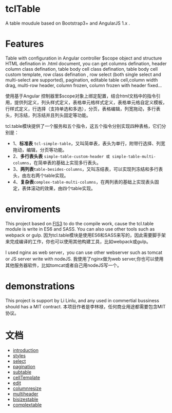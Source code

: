 # tclTable
A table moudule based on Bootstrap3+ and AngularJS 1.x .

# Features
Table with configuration in Angular controller $scope object and structure HTML defination in .html document, you can get columns defination, header column class defination, table body cell class defination, table body cell custom template, row class defination , row select (both single select and multi-select are supported), pagination, editable table cell,column width drag, multi-row header, column frozen, column frozen with header fixed...

使用基于Angular 控制器里$scope对象上绑定配置，结合html文档中的指令引用，提供列定义，列头样式定义，表格单元格样式定义，表格单元格自定义模板，行样式定义，行选择（支持单选和多选），分页，表格编辑，列宽拖动，多行表头，列冻结，列冻结并且列头固定等功能。

tcl.table模块提供了一个服务和五个指令，这五个指令分别实现四种表格，它们分别是：
* 1、**标准表** `tcl-simple-table`，又叫简单表，表头为单行，附带行选择、列宽拖动，编辑，分页等功能。
* 2、**多行表头表** `simple-table-custom-header 或 simple-table-multi-columns`，在简单表的基础上实现多行表头。
* 3、**两列表**`table-besides-columns`，又叫冻结表，可以实现列冻结和多行表头，由左右两个table实现。
* 4、**复杂表**`complex-table-multi-columns`，在两列表的基础上实现表头固定，表体滚动的效果，由四个table实现。

# enviroments 
This project based on [FIS3](http://fis.baidu.com) to do the compile work, cause the tcl.table module is write in ES6 and SASS. You can also use other tools such as webpack or gulp.
因为tcl.table模块是使用ES6和SASS来写的，因此需要脚手架来完成编译的工作，你也可以使用其他构建工具，比如webpack或gulp。

I used nginx as web server，you can use other webserver such as tomcat or JS server write with nodeJS.
我使用了nginx做为web server,你也可以使用其他服务器软件，比如tomcat或者自己用nodeJS写一个。

# demonstrations
This project is support by Li Linlu, and any used in commertial bussiness should has a MIT contract.
本项目作者是李林禄，任何商业用途都需要包含MIT协议。

# 文档
* [introduction](https://github.com/lilinlugis/tclTable/blob/master/doc/introduction.md)
* [styles](https://github.com/lilinlugis/tclTable/blob/master/doc/styles.md)
* [select](https://github.com/lilinlugis/tclTable/blob/master/doc/select.md)
* [pagination](https://github.com/lilinlugis/tclTable/blob/master/doc/pagination.md)
* [subtable](https://github.com/lilinlugis/tclTable/blob/master/doc/subtable.md)
* [cellTemplate](https://github.com/lilinlugis/tclTable/blob/master/doc/celltemplate.md)
* [edit](https://github.com/lilinlugis/tclTable/blob/master/doc/edit.md)
* [columnresize](https://github.com/lilinlugis/tclTable/blob/master/doc/columnresize.md)
* [multiheader](https://github.com/lilinlugis/tclTable/blob/master/doc/multiheader.md)
* [bisizestable](https://github.com/lilinlugis/tclTable/blob/master/doc/bisizestable.md)
* [complextable](https://github.com/lilinlugis/tclTable/blob/master/doc/complextable.md)